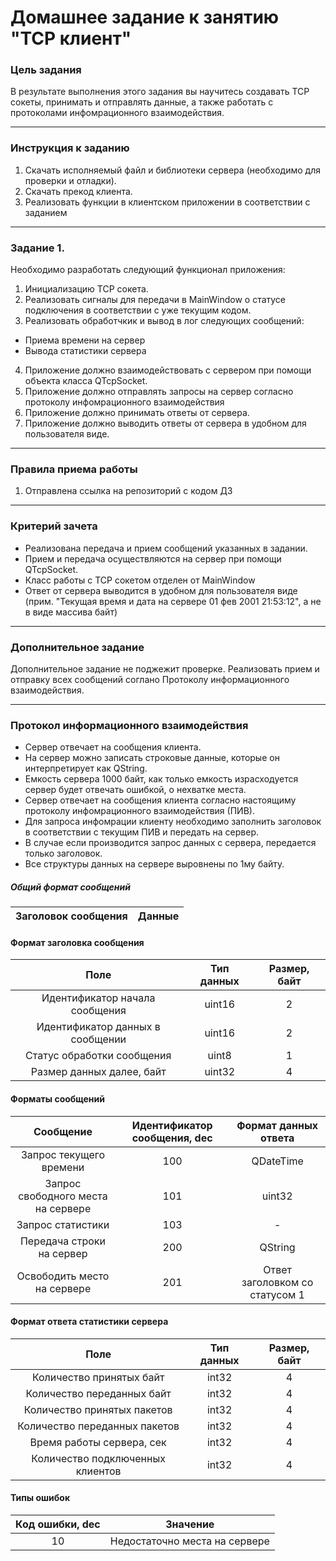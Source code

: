 # Домашнее задание к занятию "TCP клиент"

### Цель задания

В результате выполнения этого задания вы научитесь создавать TCP сокеты, принимать и отправлять данные, а также работать с протоколами инфомрационного взаимодействия.

------

### Инструкция к заданию

1. Скачать исполняемый файл и библиотеки сервера (необходимо для проверки и отладки).
2. Скачать прекод клиента.
3. Реализовать функции в клиентском приложении в соответствии с заданием

------

### Задание 1. 

Необходимо разработать следующий функционал приложения:

1. Инициализацию TCP сокета.
2. Реализовать сигналы для передачи в MainWindow о статусе подключения в соответствии с уже текущим кодом.
3. Реализовать обработчкик и вывод в лог следующих сообщений:
* Приема времени на сервер
* Вывода статистики сервера
4. Приложение должно взаимодействовать с сервером при помощи объекта класса QTcpSocket.
5. Приложение должно отправлять запросы на сервер согласно протоколу инфомрационного взаимодействия
6. Приложение должно принимать ответы от сервера.
7. Приложение должно выводить ответы от сервера в удобном для пользователя виде.

------

### Правила приема работы

1. Отправлена ссылка на репозиторий с кодом ДЗ

------

### Критерий зачета

* Реализована передача и прием сообщений указанных в задании.
* Прием и передача осуществляются на сервер при помощи QTcpSocket.
* Класс работы с TCP сокетом отделен от MainWindow
* Ответ от сервера выводится в удобном для пользователя виде (прим. "Текущая время и дата на сервере 01 фев 2001 21:53:12", а не в виде массива байт)

------

### Дополнительное задание

Дополнительное задание не поджежит проверке. 
Реализовать прием и отправку всех сообщений соглано Протоколу информационного взаимодействия.

------

### Протокол информационного взаимодействия

- Сервер отвечает на сообщения клиента. 
- На сервер можно записать строковые данные, которые он интерпретирует как QString.
- Емкость сервера 1000 байт, как только емкость израсходуется сервер будет отвечать ошибкой, о нехватке места.
- Сервер отвечает на сообщения клиента согласно настоящиму протоколу инфомрационного взаимодействия (ПИВ).
- Для запроса инфомрации клиенту необходимо заполнить заголовок в соответствии с текущим ПИВ и передать на сервер.
- В случае если производится запрос данных с сервера, передается только заголовок.
- Все структуры данных на сервере выровнены по 1му байту.

##### Общий формат сообщений

| Заголовок сообщения | Данные |
|:---------:|:---------:|

#### Формат заголовка сообщения

| Поле | Тип данных | Размер, байт |
|:---------:|:---------:|:---------:|
|Идентификатор начала сообщения|uint16|2|
|Идентификатор данных в сообщении|uint16|2|
|Статус обработки сообщения|uint8|1|
|Размер данных далее, байт|uint32|4|

#### Форматы сообщений

| Сообщение | Идентификатор сообщения, dec | Формат данных ответа |
|:---------:|:---------:|:---------:|
|Запрос текущего времени|100|QDateTime|
|Запрос свободного места на сервере|101|uint32|
|Запрос статистики|103|-|
|Передача строки на сервер|200|QString|
|Освободить место на сервере|201|Ответ заголовком со статусом 1|

#### Формат ответа статистики сервера

| Поле | Тип данных | Размер, байт |
|:---------:|:---------:|:---------:|
|Количество принятых байт|int32|4|
|Количество переданных байт|int32|4|
|Количество принятых пакетов|int32|4|
|Количество переданных пакетов|int32|4|
|Время работы сервера, сек|int32|4|
|Количество подключенных клиентов|int32|4|

#### Типы ошибок 

| Код ошибки, dec | Значение |
|:---------:|:---------:|
|10|Недостаточно места на сервере|
